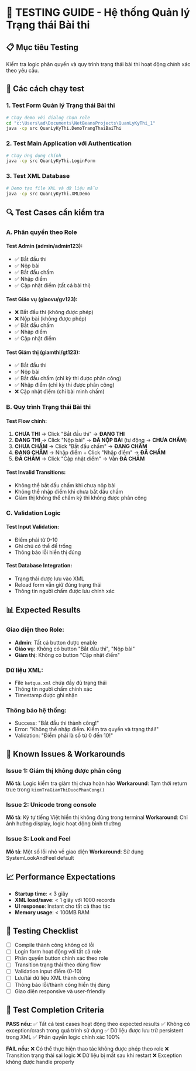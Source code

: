 # 🧪 TESTING GUIDE - Hệ thống Quản lý Trạng thái Bài thi

## 📋 Mục tiêu Testing
Kiểm tra logic phân quyền và quy trình trạng thái bài thi hoạt động chính xác theo yêu cầu.

## 🚀 Các cách chạy test

### 1. Test Form Quản lý Trạng thái Bài thi
```bash
# Chạy demo với dialog chọn role
cd "c:\Users\ad\Documents\NetBeansProjects\QuanLyKyThi_1"
java -cp src QuanLyKyThi.DemoTrangThaiBaiThi
```

### 2. Test Main Application với Authentication
```bash
# Chạy ứng dụng chính
java -cp src QuanLyKyThi.LoginForm
```

### 3. Test XML Database
```bash
# Demo tạo file XML và dữ liệu mẫu
java -cp src QuanLyKyThi.XMLDemo
```

## 🔍 Test Cases cần kiểm tra

### A. Phân quyền theo Role

#### Test Admin (admin/admin123):
- ✅ Bắt đầu thi
- ✅ Nộp bài
- ✅ Bắt đầu chấm
- ✅ Nhập điểm
- ✅ Cập nhật điểm (tất cả bài thi)

#### Test Giáo vụ (giaovu/gv123):
- ❌ Bắt đầu thi (không được phép)
- ❌ Nộp bài (không được phép)
- ✅ Bắt đầu chấm
- ✅ Nhập điểm
- ✅ Cập nhật điểm

#### Test Giám thị (giamthi/gt123):
- ✅ Bắt đầu thi
- ✅ Nộp bài  
- ✅ Bắt đầu chấm (chỉ kỳ thi được phân công)
- ✅ Nhập điểm (chỉ kỳ thi được phân công)
- ❌ Cập nhật điểm (chỉ bài mình chấm)

### B. Quy trình Trạng thái Bài thi

#### Test Flow chính:
1. **CHƯA THI** → Click "Bắt đầu thi" → **ĐANG THI**
2. **ĐANG THI** → Click "Nộp bài" → **ĐÃ NỘP BÀI** (tự động → **CHƯA CHẤM**)
3. **CHƯA CHẤM** → Click "Bắt đầu chấm" → **ĐANG CHẤM**
4. **ĐANG CHẤM** → Nhập điểm + Click "Nhập điểm" → **ĐÃ CHẤM**
5. **ĐÃ CHẤM** → Click "Cập nhật điểm" → Vẫn **ĐÃ CHẤM**

#### Test Invalid Transitions:
- Không thể bắt đầu chấm khi chưa nộp bài
- Không thể nhập điểm khi chưa bắt đầu chấm
- Giám thị không thể chấm kỳ thi không được phân công

### C. Validation Logic

#### Test Input Validation:
- Điểm phải từ 0-10
- Ghi chú có thể để trống
- Thông báo lỗi hiển thị đúng

#### Test Database Integration:
- Trạng thái được lưu vào XML
- Reload form vẫn giữ đúng trạng thái
- Thông tin người chấm được lưu chính xác

## 📊 Expected Results

### Giao diện theo Role:
- **Admin**: Tất cả button được enable
- **Giáo vụ**: Không có button "Bắt đầu thi", "Nộp bài"
- **Giám thị**: Không có button "Cập nhật điểm"

### Dữ liệu XML:
- File `ketqua.xml` chứa đầy đủ trạng thái
- Thông tin người chấm chính xác
- Timestamp được ghi nhận

### Thông báo hệ thống:
- Success: "Bắt đầu thi thành công!"
- Error: "Không thể nhập điểm. Kiểm tra quyền và trạng thái!"
- Validation: "Điểm phải là số từ 0 đến 10!"

## 🐛 Known Issues & Workarounds

### Issue 1: Giám thị không được phân công
**Mô tả**: Logic kiểm tra giám thị chưa hoàn hảo
**Workaround**: Tạm thời return true trong `kiemTraGiamThiDuocPhanCong()`

### Issue 2: Unicode trong console
**Mô tả**: Ký tự tiếng Việt hiển thị không đúng trong terminal
**Workaround**: Chỉ ảnh hưởng display, logic hoạt động bình thường

### Issue 3: Look and Feel
**Mô tả**: Một số lỗi nhỏ về giao diện
**Workaround**: Sử dụng SystemLookAndFeel default

## 📈 Performance Expectations

- **Startup time**: < 3 giây
- **XML load/save**: < 1 giây với 1000 records
- **UI response**: Instant cho tất cả thao tác
- **Memory usage**: < 100MB RAM

## 🎯 Testing Checklist

- [ ] Compile thành công không có lỗi
- [ ] Login form hoạt động với tất cả role
- [ ] Phân quyền button chính xác theo role
- [ ] Transition trạng thái theo đúng flow
- [ ] Validation input điểm (0-10)
- [ ] Lưu/tải dữ liệu XML thành công
- [ ] Thông báo lỗi/thành công hiển thị đúng
- [ ] Giao diện responsive và user-friendly

## 🏁 Test Completion Criteria

**PASS nếu:**
✅ Tất cả test cases hoạt động theo expected results
✅ Không có exception/crash trong quá trình sử dụng
✅ Dữ liệu được lưu trữ persistent trong XML
✅ Phân quyền logic chính xác 100%

**FAIL nếu:**
❌ Có thể thực hiện thao tác không được phép theo role
❌ Transition trạng thái sai logic
❌ Dữ liệu bị mất sau khi restart
❌ Exception không được handle properly
